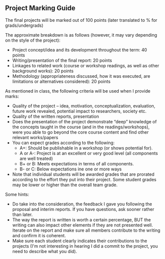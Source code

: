 ## Project Marking Guide

The final projects will be marked out of 100 points (later translated to % for grads/undergrads)

The approximate breakdown is as follows (however, it may vary depending on the style of the project): 
   * Project concept/idea and its development throughout the term:  40 points
   * Writing/presentation of the final report: 20 points
   * Linkages to related work (course or workshop readings, as well as other background works): 20 points
   * Methodology (appropriateness discussed, how it was executed, are limitations or alternatives considered): 20 points
   
   
As mentioned in class, the following criteria will be used when I provide marks: 
   * Quality of the project – idea, motivation, conceptualization, evaluation, future work revealed, potential impact to researchers, society etc.
   * Quality of the written reports, presentation
   * Does the presentation of the project demonstrate  “deep” knowledge of the concepts taught in the course (and in the readings/workshops), were you able to go beyond the core course content and find other relevant works/papers
   * You can expect grades according to the following:
      * A+:  Should be publishable in a workshop (or shows potential for).   
      * A or A-:  Project is at an excellent or very good level (all components are well treated)
      * B+ or B:  Meets expectations in terms of all components. 
      * B- or C:  Below expectations ine one or more ways
   * Note that individual students will be awarded grades that are prorated according to the effort they put into their project.  Some student grades may be lower or higher than the overall team grade.
      
      
Some hints:
   * Do take into the consideration, the feedback I gave you following the proposal and interim reports.   If you have questions, ask sooner rather than later.
   * The way the report is written is worth a certain percentage, BUT the writing can also impact other elements if they are not presented well.  Iterate on the report and make sure all members contribute to the writing and confirm it is coherent. 
   * Make sure each student clearly indicates their contributions to the projects (I'm not interesting in hearing I did a commit to the project, you need to describe what you did). 
